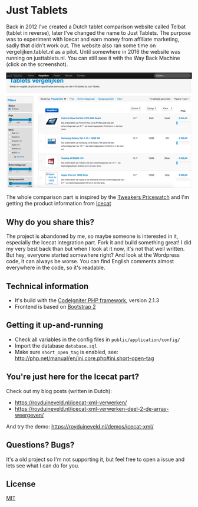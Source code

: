# Just Tablets

Back in 2012 I've created a Dutch tablet comparison website called Telbat (tablet in reverse), later I've changed the name to Just Tablets. The purpose was to experiment with Icecat and earn money from affiliate marketing, sadly that didn't work out. The website also ran some time on vergelijken.tablet.nl as a pilot. Until somewhere in 2016 the website was running on justtablets.nl. You can still see it with the Way Back Machine (click on the screenshot).

[![Just Tablets](screenshot.png)](https://web.archive.org/web/20160311111055/http://justtablets.nl/)

The whole comparison part is inspired by the [Tweakers Pricewatch](https://tweakers.net/categorie/822/tablets/producten/) and I'm getting the product information from [Icecat](http://icecat.nl/)

## Why do you share this?

The project is abandoned by me, so maybe someone is interested in it, especially the Icecat integration part. Fork it and build something great! I did my very best back than but when I look at it now, it's not that well written. But hey, everyone started somewhere right? And look at the Wordpress code, it can always be worse. You can find English comments almost everywhere in the code, so it's readable.

## Technical information

- It's build with the [CodeIgniter PHP framework](https://codeigniter.com/), version 2.1.3
- Frontend is based on [Bootstrap 2](http://getbootstrap.com/2.3.2/)

## Getting it up-and-running

- Check all variables in the config files in `public/application/config/`
- Import the database `database.sql`
- Make sure `short_open_tag` is enabled, see: http://php.net/manual/en/ini.core.php#ini.short-open-tag

## You're just here for the Icecat part?

Check out my blog posts (written in Dutch):

- https://royduineveld.nl/icecat-xml-verwerken/
- https://royduineveld.nl/icecat-xml-verwerken-deel-2-de-array-weergeven/

And try the demo: https://royduineveld.nl/demos/icecat-xml/

## Questions? Bugs?

It's a old project so I'm not supporting it, but feel free to open a issue and lets see what I can do for you.

## License
[MIT](LICENSE.txt)

